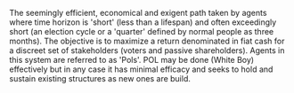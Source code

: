 The seemingly efficient, economical and exigent path taken by agents where time horizon is 'short' (less than a lifespan) and often exceedingly short (an election cycle or a 'quarter' defined by normal people as three months). The objective is to maximize a return denominated in fiat cash for a discreet set of stakeholders (voters and passive shareholders). Agents in this system are referred to as 'Pols'. POL may be done (White Boy) effectively but in any case it has minimal efficacy and seeks to hold and sustain existing structures as new ones are build.